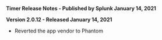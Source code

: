 **Timer Release Notes - Published by Splunk January 14, 2021**


**Version 2.0.12 - Released January 14, 2021**

* Reverted the app vendor to Phantom
